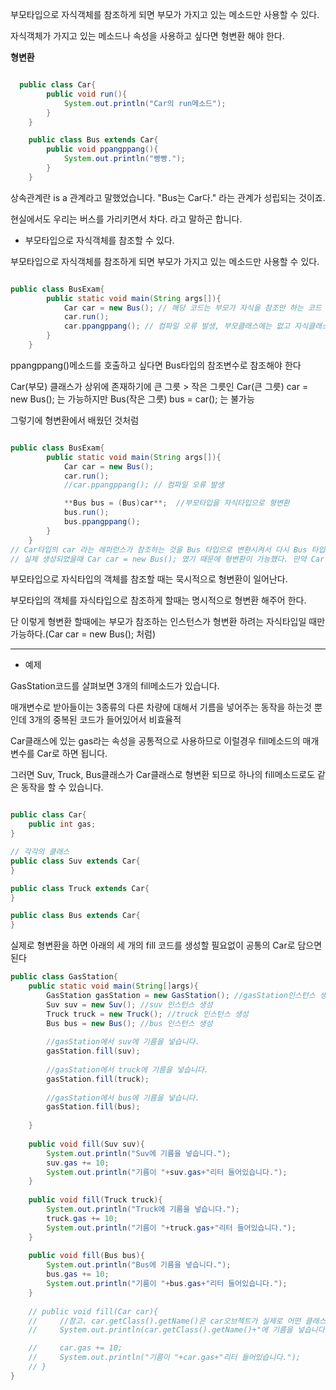 부모타입으로 자식객체를 참조하게 되면 부모가 가지고 있는 메소드만 사용할 수 있다. 

자식객체가 가지고 있는 메소드나 속성을 사용하고 싶다면 형변환 해야 한다.

**형변환**

```java

  public class Car{
        public void run(){
            System.out.println("Car의 run메소드");
        }
    }

    public class Bus extends Car{
        public void ppangppang(){
            System.out.println("빵빵.");
        }   
    }

```

상속관계란 is a 관계라고 말했었습니다. "Bus는 Car다." 라는 관계가 성립되는 것이죠.

현실에서도 우리는 버스를 가리키면서 차다. 라고 말하곤 합니다.

- 부모타입으로 자식객체를 참조할 수 있다.

부모타입으로 자식객체를 참조하게 되면 부모가 가지고 있는 메소드만 사용할 수 있다.

```java

public class BusExam{
        public static void main(String args[]){
            Car car = new Bus(); // 해당 코드는 부모가 자식을 참조만 하는 코드
            car.run();
            car.ppangppang(); // 컴파일 오류 발생, 부모클래스에는 없고 자식클래스에만 있으니까
        }
    }

```

ppangppang()메소드를 호출하고 싶다면 Bus타입의 참조변수로 참조해야 한다

Car(부모) 클래스가 상위에 존재하기에 큰 그릇 > 작은 그릇인 Car(큰 그릇) car = new Bus(); 는 가능하지만 Bus(작은 그릇) bus = car(); 는 불가능

그렇기에 형변환에서 배웠던 것처럼 

```java

public class BusExam{
        public static void main(String args[]){
            Car car = new Bus();
            car.run();
            //car.ppangppang(); // 컴파일 오류 발생

            **Bus bus = (Bus)car**;  //부모타입을 자식타입으로 형변환 
            bus.run();
            bus.ppangppang();
        }
    }
// Car타입의 car 라는 레퍼런스가 참조하는 것을 Bus 타입으로 변환시켜서 다시 Bus 타입의 래퍼런스인 bus가 참조하도록 설정
// 실제 생성되었을때 Car car = new Bus(); 였기 때문에 형변환이 가능했다. 만약 Car car = new Car(); 였으면 실행 x

```
부모타입으로 자식타입의 객체를 참조할 때는 묵시적으로 형변환이 일어난다.

부모타입의 객체를 자식타입으로 참조하게 할때는 명시적으로 형변환 해주어 한다. 

단 이렇게 형변환 할때에는 부모가 참조하는 인스턴스가 형변환 하려는 자식타입일 때만 가능하다.(Car car = new Bus(); 처럼)


---

- 예제

GasStation코드를 살펴보면 3개의 fill메소드가 있습니다. 

매개변수로 받아들이는 3종류의 다른 차량에 대해서 기름을 넣어주는 동작을 하는것 뿐인데 3개의 중복된 코드가 들어있어서 비효율적

Car클래스에 있는 gas라는 속성을 공통적으로 사용하므로 이럴경우 fill메소드의 매개변수를 Car로 하면 됩니다. 

그러면 Suv, Truck, Bus클래스가 Car클래스로 형변환 되므로 하나의 fill메소드로도 같은 동작을 할 수 있습니다.

```java

public class Car{
    public int gas;
}

// 각각의 클래스
public class Suv extends Car{
}

public class Truck extends Car{
}

public class Bus extends Car{
}

```

실제로 형변환을 하면 아래의 세 개의 fill 코드를 생성할 필요없이 공통의 Car로 담으면 된다

```java
public class GasStation{
    public static void main(String[]args){
        GasStation gasStation = new GasStation(); //gasStation인스턴스 생성
        Suv suv = new Suv(); //suv 인스턴스 생성
        Truck truck = new Truck(); //truck 인스턴스 생성
        Bus bus = new Bus(); //bus 인스턴스 생성
        
        //gasStation에서 suv에 기름을 넣습니다.
        gasStation.fill(suv);
        
        //gasStation에서 truck에 기름을 넣습니다.
        gasStation.fill(truck);
        
        //gasStation에서 bus에 기름을 넣습니다.
        gasStation.fill(bus);
        
    }
    
    public void fill(Suv suv){
        System.out.println("Suv에 기름을 넣습니다.");
        suv.gas += 10;
        System.out.println("기름이 "+suv.gas+"리터 들어있습니다.");
    }
    
    public void fill(Truck truck){
        System.out.println("Truck에 기름을 넣습니다.");
        truck.gas += 10;
        System.out.println("기름이 "+truck.gas+"리터 들어있습니다.");
    }
    
    public void fill(Bus bus){
        System.out.println("Bus에 기름을 넣습니다.");
        bus.gas += 10;
        System.out.println("기름이 "+bus.gas+"리터 들어있습니다.");
    }
    
    // public void fill(Car car){
    //     //참고. car.getClass().getName()은 car오브젝트가 실제로 어떤 클래스인지를 알려줍니다.
    //     System.out.println(car.getClass().getName()+"에 기름을 넣습니다.");

    //     car.gas += 10;
    //     System.out.println("기름이 "+car.gas+"리터 들어있습니다.");
    // }
}

```
